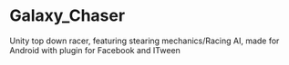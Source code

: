 Galaxy_Chaser
=============

Unity top down racer, featuring stearing mechanics/Racing AI, made for Android with plugin for Facebook and ITween
